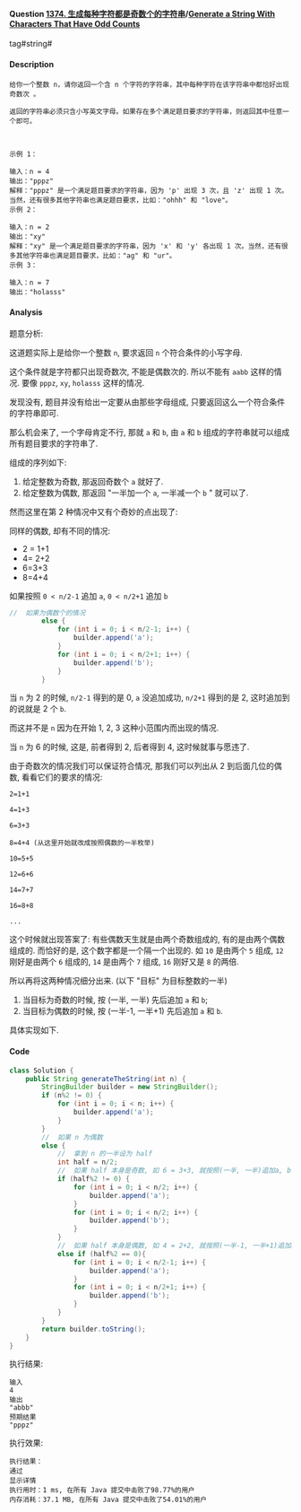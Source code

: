 #### Question [1374. 生成每种字符都是奇数个的字符串](https://leetcode-cn.com/problems/generate-a-string-with-characters-that-have-odd-counts/)/[Generate a String With Characters That Have Odd Counts](https://leetcode-cn.com/problems/generate-a-string-with-characters-that-have-odd-counts/)

tag#string#



#### Description

```
给你一个整数 n，请你返回一个含 n 个字符的字符串，其中每种字符在该字符串中都恰好出现 奇数次 。

返回的字符串必须只含小写英文字母。如果存在多个满足题目要求的字符串，则返回其中任意一个即可。

 

示例 1：

输入：n = 4
输出："pppz"
解释："pppz" 是一个满足题目要求的字符串，因为 'p' 出现 3 次，且 'z' 出现 1 次。当然，还有很多其他字符串也满足题目要求，比如："ohhh" 和 "love"。
示例 2：

输入：n = 2
输出："xy"
解释："xy" 是一个满足题目要求的字符串，因为 'x' 和 'y' 各出现 1 次。当然，还有很多其他字符串也满足题目要求，比如："ag" 和 "ur"。
示例 3：

输入：n = 7
输出："holasss"
```





#### Analysis

题意分析:

这道题实际上是给你一个整数 `n`, 要求返回 `n` 个符合条件的小写字母.

这个条件就是字符都只出现奇数次, 不能是偶数次的. 所以不能有 `aabb` 这样的情况. 要像 `pppz`, `xy`, `holasss` 这样的情况.

发现没有, 题目并没有给出一定要从由那些字母组成, 只要返回这么一个符合条件的字符串即可.

那么机会来了, 一个字母肯定不行, 那就 `a` 和 `b`, 由 `a` 和 `b` 组成的字符串就可以组成所有题目要求的字符串了.

组成的序列如下:

1. 给定整数为奇数, 那返回奇数个 `a` 就好了.
2. 给定整数为偶数, 那返回 "一半加一个 `a`, 一半减一个 `b` " 就可以了.

然而这里在第 2 种情况中又有个奇妙的点出现了: 

同样的偶数, 却有不同的情况:

- 2 = 1+1
- 4= 2+2
- 6=3+3
- 8=4+4

如果按照 `0 < n/2-1` 追加 `a`, `0 < n/2+1` 追加 `b`

```java
//  如果为偶数个的情况
        else {
            for (int i = 0; i < n/2-1; i++) {
                builder.append('a');
            }
            for (int i = 0; i < n/2+1; i++) {
                builder.append('b');
            }
        }
```

当 `n` 为 2 的时候,  `n/2-1` 得到的是 0, `a` 没追加成功, `n/2+1` 得到的是 2, 这时追加到的说就是 2 个 `b`.

而这并不是 `n` 因为在开始 1, 2, 3 这种小范围内而出现的情况.

当 `n` 为 6 的时候, 这是, 前者得到 2, 后者得到 4, 这时候就事与愿违了.

由于奇数次的情况我们可以保证符合情况, 那我们可以列出从 2 到后面几位的偶数, 看看它们的要求的情况:

```
2=1+1

4=1+3

6=3+3

8=4+4 (从这里开始就改成按照偶数的一半枚举)

10=5+5

12=6+6

14=7+7

16=8+8

...
```



这个时候就出现答案了: 有些偶数天生就是由两个奇数组成的, 有的是由两个偶数组成的. 而恰好的是, 这个数字都是一个隔一个出现的. 如 `10` 是由两个 `5` 组成, `12` 刚好是由两个 `6` 组成的, `14` 是由两个 `7` 组成, `16` 刚好又是 `8` 的两倍.

所以再将这两种情况细分出来. (以下 "目标" 为目标整数的一半)

1. 当目标为奇数的时候, 按 (一半, 一半) 先后追加 `a` 和 `b`;
2. 当目标为偶数的时候, 按 (一半-1, 一半+1) 先后追加  `a` 和 `b`.

具体实现如下.

#### Code

```java
class Solution {
    public String generateTheString(int n) {
        StringBuilder builder = new StringBuilder();        
        if (n%2 != 0) {
            for (int i = 0; i < n; i++) {
                builder.append('a');
            }
        }
        //  如果 n 为偶数
        else {
            //  拿到 n 的一半设为 half
            int half = n/2;
            //  如果 half 本身是奇数, 如 6 = 3+3, 就按照(一半, 一半)追加a, b
            if (half%2 != 0) {
                for (int i = 0; i < n/2; i++) {
                    builder.append('a');
                }
                for (int i = 0; i < n/2; i++) {
                    builder.append('b');
                }
            }
            //  如果 half 本身是偶数, 如 4 = 2+2, 就按照(一半-1, 一半+1)追加a, b
            else if (half%2 == 0){
                for (int i = 0; i < n/2-1; i++) {
                    builder.append('a');
                }
                for (int i = 0; i < n/2+1; i++) {
                    builder.append('b');
                }
            }
        }  
        return builder.toString();
    }
}
```

执行结果:

```
输入
4
输出
"abbb"
预期结果
"pppz"
```

执行效果:

```
执行结果：
通过
显示详情
执行用时：1 ms, 在所有 Java 提交中击败了98.77%的用户
内存消耗：37.1 MB, 在所有 Java 提交中击败了54.01%的用户
```





